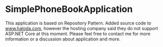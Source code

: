 # SimplePhoneBookApplication
This application is based on Repository Pattern.
Added source code to www.haloda.com, however the hosting company said they do not support ASP.NET Core at this moment.
Please feel free to contact me for more information or a discussion about application and more.
